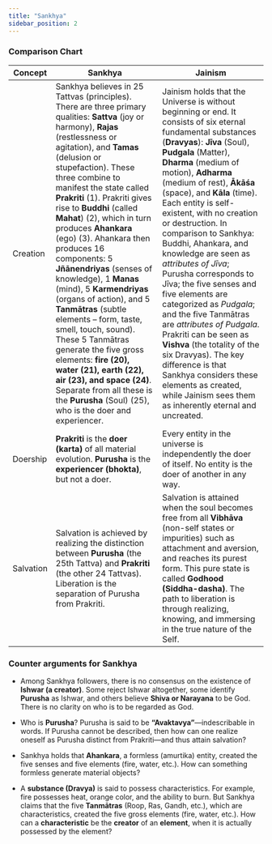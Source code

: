 ```yaml
---
title: "Sankhya"
sidebar_position: 2
---
```


### Comparison Chart

| Concept| Sankhya  | Jainism | 
|--|--|--|
|  Creation | Sankhya believes in 25 Tattvas (principles). There are three primary qualities: **Sattva** (joy or harmony), **Rajas** (restlessness or agitation), and **Tamas** (delusion or stupefaction). These three combine to manifest the state called **Prakriti** (1). Prakriti gives rise to **Buddhi** (called **Mahat**) (2), which in turn produces **Ahankara** (ego) (3). Ahankara then produces 16 components: 5 **Jñānendriyas** (senses of knowledge), 1 **Manas** (mind), 5 **Karmendriyas** (organs of action), and 5 **Tanmātras** (subtle elements – form, taste, smell, touch, sound). These 5 Tanmātras generate the five gross elements: **fire (20), water (21), earth (22), air (23), and space (24)**. Separate from all these is the **Purusha** (Soul) (25), who is the doer and experiencer. | Jainism holds that the Universe is without beginning or end. It consists of six eternal fundamental substances (**Dravyas**): **Jīva** (Soul), **Pudgala** (Matter), **Dharma** (medium of motion), **Adharma** (medium of rest), **Ākāśa** (space), and **Kāla** (time). Each entity is self-existent, with no creation or destruction. In comparison to Sankhya: Buddhi, Ahankara, and knowledge are seen as _attributes of Jīva_; Purusha corresponds to Jīva; the five senses and five elements are categorized as _Pudgala_; and the five Tanmātras are _attributes of Pudgala_. Prakriti can be seen as **Vishva** (the totality of the six Dravyas). The key difference is that Sankhya considers these elements as created, while Jainism sees them as inherently eternal and uncreated.   | 
|  Doership | **Prakriti** is the **doer (karta)** of all material evolution. **Purusha** is the **experiencer (bhokta)**, but not a doer.  | Every entity in the universe is independently the doer of itself. No entity is the doer of another in any way. 
|  Salvation | Salvation is achieved by realizing the distinction between **Purusha** (the 25th Tattva) and **Prakriti** (the other 24 Tattvas). Liberation is the separation of Purusha from Prakriti.  | Salvation is attained when the soul becomes free from all **Vibhāva** (non-self states or impurities) such as attachment and aversion, and reaches its purest form. This pure state is called **Godhood (Siddha-dasha)**. The path to liberation is through realizing, knowing, and immersing in the true nature of the Self.



### Counter arguments for Sankhya

-   Among Sankhya followers, there is no consensus on the existence of **Ishwar (a creator)**. Some reject Ishwar altogether, some identify **Purusha** as Ishwar, and others believe **Shiva or Narayana** to be God. There is no clarity on who is to be regarded as God.
    
-   Who is **Purusha**? Purusha is said to be **“Avaktavya”**—indescribable in words. If Purusha cannot be described, then how can one realize oneself as Purusha distinct from Prakriti—and thus attain salvation?
    
-   Sankhya holds that **Ahankara**, a formless (amurtika) entity, created the five senses and five elements (fire, water, etc.). How can something formless generate material objects?
    
-   A **substance (Dravya)** is said to possess characteristics. For example, fire possesses heat, orange color, and the ability to burn. But Sankhya claims that the five **Tanmātras** (Roop, Ras, Gandh, etc.), which are characteristics, created the five gross elements (fire, water, etc.). How can a **characteristic** be the **creator** of an **element**, when it is actually possessed by the element?